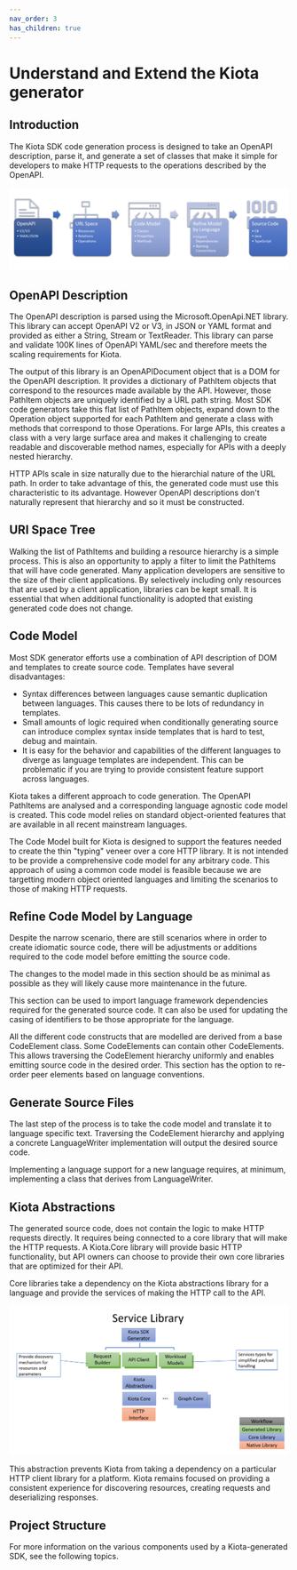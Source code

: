 ```yaml
---
nav_order: 3
has_children: true
---
```


# Understand and Extend the Kiota generator

## Introduction

The Kiota SDK code generation process is designed to take an OpenAPI description, parse it, and  generate a set of classes that make it simple for developers to make HTTP requests to the operations described by the OpenAPI.

![An image depicting the steps to generate source code from an OpenAPI description](../images/designoverview.png)

## OpenAPI Description

The OpenAPI description is parsed using the Microsoft.OpenApi.NET library.  This library can accept OpenAPI V2 or V3, in JSON or YAML format and provided as either a String, Stream or TextReader.  This library can parse and validate 100K lines of OpenAPI YAML/sec and therefore meets the scaling requirements for Kiota.

The output of this library is an OpenAPIDocument object that is a DOM for the OpenAPI description.  It provides a dictionary of PathItem objects that correspond to the resources made available by the API.  However, those PathItem objects are uniquely identified by a URL path string.  Most SDK code generators take this flat list of PathItem objects, expand down to the Operation object supported for each PathItem and generate a class with methods that correspond to those Operations.  For large APIs, this creates a class with a very large surface area and makes it challenging to create readable and discoverable method names, especially for APIs with a deeply nested hierarchy.

HTTP APIs scale in size naturally due to the hierarchial nature of the URL path.  In order to take advantage of this, the generated code must use this characteristic to its advantage.  However OpenAPI descriptions don't naturally represent that hierarchy and so it must be constructed.

## URI Space Tree

Walking the list of PathItems and building a resource hierarchy is a simple process. This is also an opportunity to apply a filter to limit the PathItems that will have code generated.  Many application developers are sensitive to the size of their client applications.  By selectively including only resources that are used by a client application, libraries can be kept small.  It is essential that when additional functionality is adopted that existing generated code does not change.

## Code Model

Most SDK generator efforts use a combination of API description of DOM and templates to create source code.  Templates have several disadvantages:

- Syntax differences between languages cause semantic duplication between languages. This causes there to be lots of redundancy in templates.
- Small amounts of logic required when conditionally generating source can introduce complex syntax inside templates that is hard to test, debug and maintain.
- It is easy for the behavior and capabilities of the different languages to diverge as language templates are independent.  This can be problematic if you are trying to provide consistent feature support across languages.

Kiota takes a different approach to code generation.  The OpenAPI PathItems are analysed and a corresponding language agnostic code model is created.  This code model relies on standard object-oriented features that are available in all recent mainstream languages.

The Code Model built for Kiota is designed to support the features needed to create the thin "typing" veneer over a core HTTP library. It is not intended to be provide a comprehensive code model for any arbitrary code.  This approach of using a common code model is feasible because we are targetting modern object oriented languages and limiting the scenarios to those of making HTTP requests.

## Refine Code Model by Language

Despite the narrow scenario, there are still scenarios where in order to create idiomatic source code, there will be adjustments or additions required to the code model before emitting the source code.

The changes to the model made in this section should be as minimal as possible as they will likely cause more maintenance in the future.

This section can be used to import language framework dependencies required for the generated source code.  It can also be used for updating the casing of identifiers to be those appropriate for the language.

All the different code constructs that are modelled are derived from a base CodeElement class. Some CodeElements can contain other CodeElements.  This allows traversing the CodeElement hierarchy uniformly and enables emitting source code in the desired order.  This section has the option to re-order peer elements based on language conventions.

## Generate Source Files

The last step of the process is to take the code model and translate it to language specific text.  Traversing the CodeElement hierarchy and applying a concrete LanguageWriter implementation will output the desired source code.

Implementing a language support for a new language requires, at minimum, implementing a class that derives from LanguageWriter.

## Kiota Abstractions

The generated source code, does not contain the logic to make HTTP requests directly. It requires being connected to a core library that will make the HTTP requests.  A Kiota.Core library will provide basic HTTP functionality, but API owners can choose to provide their own core libraries that are optimized for their API.

Core libraries take a dependency on the Kiota abstractions library for a language and provide the services of making the HTTP call to the API.

![An image depicting the relationship between the generated code and the abstractions library](../images/KiotaAbstractions.png)

This abstraction prevents Kiota from taking a dependency on a particular HTTP client library for a platform. Kiota remains focused on providing a consistent experience for discovering resources, creating requests and deserializing responses.

## Project Structure

For more information on the various components used by a Kiota-generated SDK, see the following topics.
